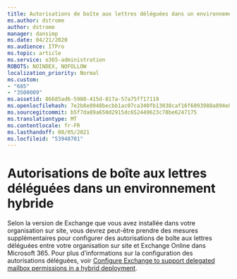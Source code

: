 ```yaml
---
title: Autorisations de boîte aux lettres déléguées dans un environnement hybride
ms.author: dstrome
author: dstrome
manager: dansimp
ms.date: 04/21/2020
ms.audience: ITPro
ms.topic: article
ms.service: o365-administration
ROBOTS: NOINDEX, NOFOLLOW
localization_priority: Normal
ms.custom:
- "685"
- "3500009"
ms.assetid: 86685ad6-5988-415d-817a-57a75ff17119
ms.openlocfilehash: 7e2b8e8948becbb1ac07ca340fb13038caf16f6093988a894e85e0cefb8a64a4
ms.sourcegitcommit: b5f7da89a650d2915dc652449623c78be6247175
ms.translationtype: MT
ms.contentlocale: fr-FR
ms.lasthandoff: 08/05/2021
ms.locfileid: "53948701"
---
```

# <a name="delegated-mailbox-permissions-in-a-hybrid-environment"></a>Autorisations de boîte aux lettres déléguées dans un environnement hybride

Selon la version de Exchange que vous avez installée dans votre organisation sur site, vous devrez peut-être prendre des mesures supplémentaires pour configurer des autorisations de boîte aux lettres déléguées entre votre organisation sur site et Exchange Online dans Microsoft 365. Pour plus d’informations sur la configuration des autorisations déléguées, voir [Configure Exchange to support delegated mailbox permissions in a hybrid deployment](https://technet.microsoft.com/library/mt784505%28v=exchg.150%29.aspx).
  